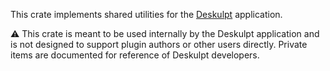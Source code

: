 This crate implements shared utilities for the [Deskulpt](https://deskulpt-apps.github.io/) application.

⚠️ This crate is meant to be used internally by the Deskulpt application and is not designed to support plugin authors or other users directly. Private items are documented for reference of Deskulpt developers.
